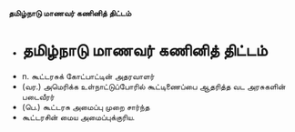 **தமிழ்நாடு மாணவர் கணினித் திட்டம்**
- # தமிழ்நாடு மாணவர் கணினித் திட்டம்
- n. கூட்டரசுக் கோட்பாட்டின் அதரவாளர்
- (வர.) அமெரிக்க உள்நாட்டுப்போரில் கூட்டிணைப்பை ஆதரித்த வட அரசுகளின் படைவீரர்
- (பெ.) கூட்டரசு அமைப்பு முறை சார்ந்த
- கூட்டரசின் மைய அமைப்புக்குரிய.

